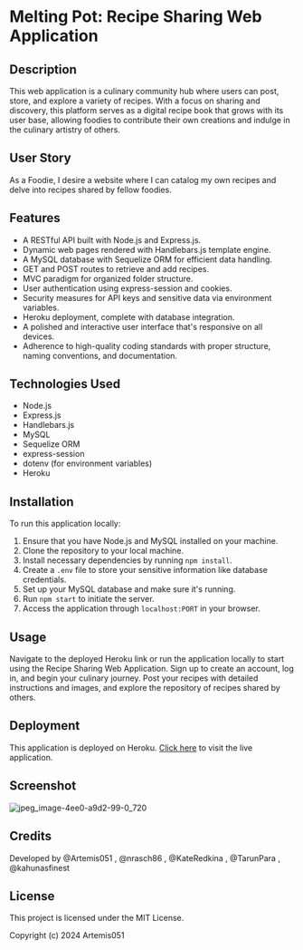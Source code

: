 # Melting Pot: Recipe Sharing Web Application

## Description

This web application is a culinary community hub where users can post, store, and explore a variety of recipes. With a focus on sharing and discovery, this platform serves as a digital recipe book that grows with its user base, allowing foodies to contribute their own creations and indulge in the culinary artistry of others.

## User Story

As a Foodie, I desire a website where I can catalog my own recipes and delve into recipes shared by fellow foodies.

## Features

- A RESTful API built with Node.js and Express.js.
- Dynamic web pages rendered with Handlebars.js template engine.
- A MySQL database with Sequelize ORM for efficient data handling.
- GET and POST routes to retrieve and add recipes.
- MVC paradigm for organized folder structure.
- User authentication using express-session and cookies.
- Security measures for API keys and sensitive data via environment variables.
- Heroku deployment, complete with database integration.
- A polished and interactive user interface that's responsive on all devices.
- Adherence to high-quality coding standards with proper structure, naming conventions, and documentation.

## Technologies Used

- Node.js
- Express.js
- Handlebars.js
- MySQL
- Sequelize ORM
- express-session
- dotenv (for environment variables)
- Heroku

## Installation

To run this application locally:

1. Ensure that you have Node.js and MySQL installed on your machine.
2. Clone the repository to your local machine.
3. Install necessary dependencies by running `npm install`.
4. Create a `.env` file to store your sensitive information like database credentials.
5. Set up your MySQL database and make sure it's running.
6. Run `npm start` to initiate the server.
7. Access the application through `localhost:PORT` in your browser.

## Usage

Navigate to the deployed Heroku link or run the application locally to start using the Recipe Sharing Web Application. Sign up to create an account, log in, and begin your culinary journey. Post your recipes with detailed instructions and images, and explore the repository of recipes shared by others.

## Deployment

This application is deployed on Heroku. [Click here](https://melting-pot-share-recipes-7d15cedd36d0.herokuapp.com/) to visit the live application.

## Screenshot

![jpeg_image-4ee0-a9d2-99-0_720](https://github.com/Artemis051/Recipe-Sharing-App/assets/145396887/058cde3d-4a43-4cb1-913e-82f102dd2e14)



## Credits

Developed by @Artemis051 , @nrasch86 , @KateRedkina , @TarunPara , @kahunasfinest

## License

This project is licensed under the MIT License.

Copyright (c) 2024 Artemis051


